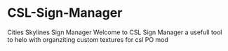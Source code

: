 # CSL-Sign-Manager
Cities Skylines Sign Manager
Welcome to CSL Sign Manager 
a usefull tool to helo with organziting custom textures for csl PO mod
